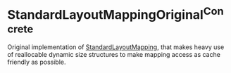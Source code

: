 # StandardLayoutMappingOriginal<sup>Concrete</sup>

Original implementation of [StandardLayoutMapping](../StandardLayoutMapping/README.md), that makes heavy use of 
reallocable dynamic size structures to make mapping access as cache friendly as possible.

